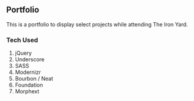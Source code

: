 ## Portfolio

This is a portfolio to display select projects while attending The Iron Yard.

### Tech Used

1. jQuery
2. Underscore
3. SASS
4. Modernizr
5. Bourbon / Neat
6. Foundation
7. Morphext
